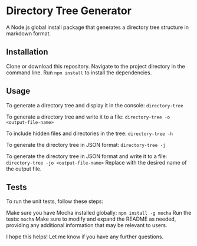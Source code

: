 # Directory Tree Generator
A Node.js global install package that generates a directory tree structure in markdown format.

## Installation
Clone or download this repository.
Navigate to the project directory in the command line.
Run `npm install` to install the dependencies.

## Usage
To generate a directory tree and display it in the console:
`directory-tree`

To generate a directory tree and write it to a file:
`directory-tree -o <output-file-name>`

To include hidden files and directories in the tree:
`directory-tree -h`

To generate the directory tree in JSON format:
`directory-tree -j`


To generate the directory tree in JSON format and write it to a file:
`directory-tree -jo <output-file-name>`
Replace <output-file-name> with the desired name of the output file.

## Tests
To run the unit tests, follow these steps:

Make sure you have Mocha installed globally: `npm install -g mocha`
Run the tests: `mocha`
Make sure to modify and expand the README as needed, providing any additional information that may be relevant to users.

I hope this helps! Let me know if you have any further questions.